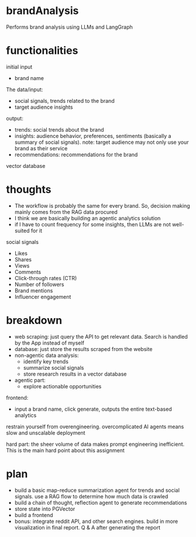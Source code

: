 # brandAnalysis
Performs brand analysis using LLMs and LangGraph

# functionalities
initial input
- brand name

The data/input:
- social signals, trends related to the brand
- target audience insights

output:
- trends: social trends about the brand
- insights: audience behavior, preferences, sentiments (basically a summary of social signals). note: target audience may not only use your brand as their service
- recommendations: recommendations for the brand

vector database

# thoughts
- The workflow is probably the same for every brand. So, decision making mainly comes from the RAG data procured
- I think we are basically building an agentic analytics solution
- if I have to count frequency for some insights, then LLMs are not well-suited for it

social signals
- Likes
- Shares
- Views
- Comments
- Click-through rates (CTR) 
- Number of followers
- Brand mentions
- Influencer engagement

# breakdown
- web scraping: just query the API to get relevant data. Search is handled by the App instead of myself
- database: just store the results scraped from the website
- non-agentic data analysis:
    - identify key trends
    - summarize social signals
    - store research results in a vector database
- agentic part:
    - explore actionable opportunities

frontend:
- input a brand name, click generate, outputs the entire text-based analytics

restrain yourself from overengineering. overcomplicated AI agents means slow and unscalable deployment

hard part: the sheer volume of data makes prompt engineering inefficient. This is the main hard point about this assignment

# plan
- build a basic map-reduce summarization agent for trends and social signals. use a RAG flow to determine how much data is crawled
- build a chain of thought, reflection agent to generate recommendations
- store state into PGVector
- build a frontend
- bonus: integrate reddit API, and other search engines. build in more visualization in final report. Q & A after generating the report